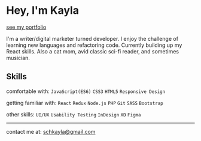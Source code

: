 # Hey, I'm Kayla 

[see my portfolio](https://schkayla.github.io/portfolio/ "portfolio")


I'm a writer/digital marketer turned developer. I enjoy the challenge of learning new languages and refactoring code. Currently building up my React skills. Also a cat mom, avid classic sci-fi reader, and sometimes musician.


Skills
---------

comfortable with:
`JavaScript(ES6)` `CSS3` `HTML5` `Responsive Design`

getting familiar with:
`React` `Redux` `Node.js` `PHP` `Git` `SASS` `Bootstrap`

other skills:
`UI/UX` `Usability Testing` `InDesign` `XD` `Figma`

*****
contact me at: [schkayla@gmail.com](mailto:schkayla@gmail.com "email")
